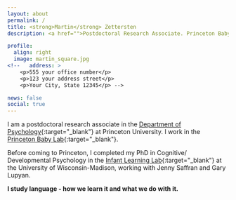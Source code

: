 ```yaml
---
layout: about
permalink: /
title: <strong>Martin</strong> Zettersten
description: <a href="">Postdoctoral Research Associate. Princeton Baby Lab. Department of Psychology. Princeton University.</a>

profile:
  align: right
  image: martin_square.jpg
<!--   address: >
    <p>555 your office number</p>
    <p>123 your address street</p>
    <p>Your City, State 12345</p> -->

news: false
social: true
---
```


I am a postdoctoral research associate in the [Department of Psychology](https://psych.princeton.edu/){:target="\_blank"} at Princeton University. I work in the [Princeton Baby Lab](https://babylab.princeton.edu/){:target="\_blank"}. 

Before coming to Princeton, I completed my PhD in Cognitive/ Developmental Psychology in the [Infant Learning Lab](https://infantlearning.waisman.wisc.edu/){:target="\_blank"} at the University of Wisconsin-Madison, working with Jenny Saffran and Gary Lupyan.

<strong>I study language - how we learn it and what we do with it.</strong>


